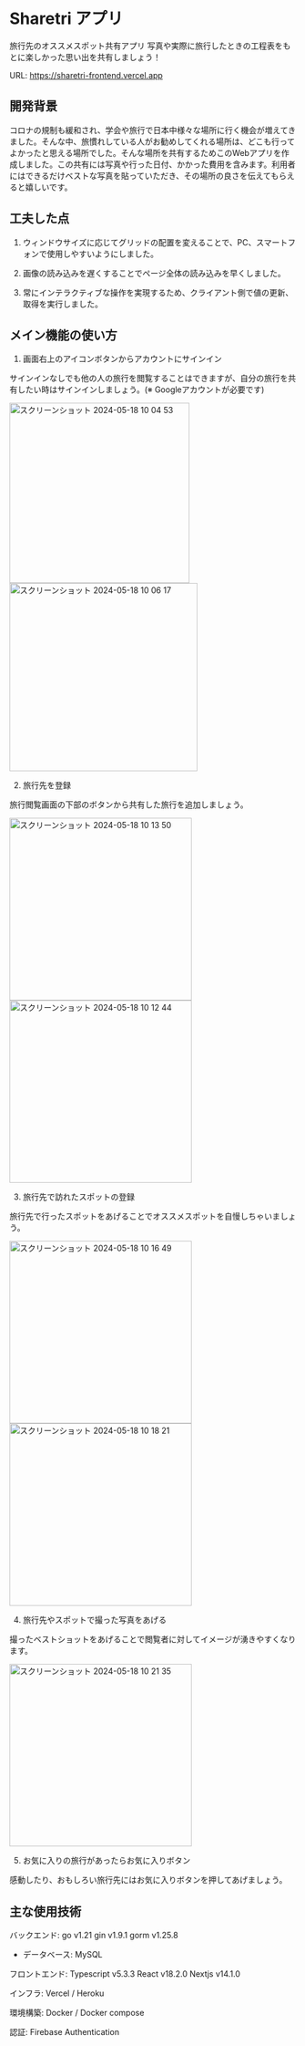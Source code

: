# Sharetri アプリ

旅行先のオススメスポット共有アプリ
写真や実際に旅行したときの工程表をもとに楽しかった思い出を共有しましょう！

URL: https://sharetri-frontend.vercel.app

## 開発背景

コロナの規制も緩和され、学会や旅行で日本中様々な場所に行く機会が増えてきました。そんな中、旅慣れしている人がお勧めしてくれる場所は、どこも行ってよかったと思える場所でした。そんな場所を共有するためこのWebアプリを作成しました。この共有には写真や行った日付、かかった費用を含みます。利用者にはできるだけベストな写真を貼っていただき、その場所の良さを伝えてもらえると嬉しいです。

## 工夫した点

1. ウィンドウサイズに応じてグリッドの配置を変えることで、PC、スマートフォンで使用しやすいようにしました。

2. 画像の読み込みを遅くすることでページ全体の読み込みを早くしました。

3. 常にインテラクティブな操作を実現するため、クライアント側で値の更新、取得を実行しました。

## メイン機能の使い方

1. 画面右上のアイコンボタンからアカウントにサインイン

サインインなしでも他の人の旅行を閲覧することはできますが、自分の旅行を共有したい時はサインインしましょう。(※ Googleアカウントが必要です)

<img width="316" alt="スクリーンショット 2024-05-18 10 04 53" src="https://github.com/Koshikawaxxx1927/sharetri-frontend/assets/89830436/481518f8-bd48-44ac-9bf7-6f45e1b2fff5">
<img width="330" alt="スクリーンショット 2024-05-18 10 06 17" src="https://github.com/Koshikawaxxx1927/sharetri-frontend/assets/89830436/63cb2147-b850-40c7-bcf8-202522cb2797">

2. 旅行先を登録

旅行閲覧画面の下部のボタンから共有した旅行を追加しましょう。

<img width="320" alt="スクリーンショット 2024-05-18 10 13 50" src="https://github.com/Koshikawaxxx1927/sharetri-frontend/assets/89830436/d42ccab3-8b7d-458f-8ca4-89bdf132b215">
<img width="320" alt="スクリーンショット 2024-05-18 10 12 44" src="https://github.com/Koshikawaxxx1927/sharetri-frontend/assets/89830436/9af06296-9b56-4983-a920-a71e8ec12b2f">

3. 旅行先で訪れたスポットの登録

旅行先で行ったスポットをあげることでオススメスポットを自慢しちゃいましょう。

<img width="320" alt="スクリーンショット 2024-05-18 10 16 49" src="https://github.com/Koshikawaxxx1927/sharetri-frontend/assets/89830436/8d1c06a3-e4e0-4006-acf3-1415be33d528">
<img width="320" alt="スクリーンショット 2024-05-18 10 18 21" src="https://github.com/Koshikawaxxx1927/sharetri-frontend/assets/89830436/f7f1cd4b-25ca-49c9-a990-075c4df5952e">

4. 旅行先やスポットで撮った写真をあげる

撮ったベストショットをあげることで閲覧者に対してイメージが湧きやすくなります。

<img width="320" alt="スクリーンショット 2024-05-18 10 21 35" src="https://github.com/Koshikawaxxx1927/sharetri-frontend/assets/89830436/9ed90104-e47d-4527-8617-6570d709a87d">

5. お気に入りの旅行があったらお気に入りボタン

感動したり、おもしろい旅行先にはお気に入りボタンを押してあげましょう。

## 主な使用技術

バックエンド: go v1.21  gin v1.9.1  gorm v1.25.8

- データベース: MySQL

フロントエンド: Typescript v5.3.3 React v18.2.0  Nextjs v14.1.0

インフラ: Vercel / Heroku

環境構築: Docker / Docker compose

認証: Firebase Authentication

